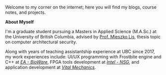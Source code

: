 
Welcome to my corner on the internet; here you will find my blogs, course notes, and projects.

**About Myself**

I'm a graduate student pursuing a Masters in Applied Science (M.A.Sc.) at the University of British Columbia, advised by [Prof. Mieszko Lis](http://mieszko.ece.ubc.ca/), thesis topic on computer architectural security.

Along with years of teaching assistantship experience at UBC since 2017, my work experiences include: UI/UX programming with Frostbite engine and C++ at *[EA - BioWare](https://www.bioware.com)*, FPGA tools development at *[Intel - NSG](https://www.intel.ca/content/www/ca/en/homepage.html)*, and application development at *[Vital Mechanics](https://www.vitalmechanics.com)*.
